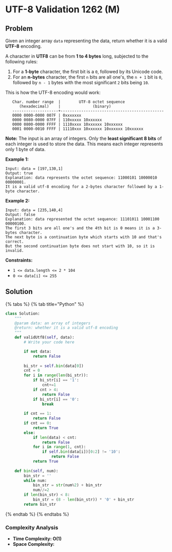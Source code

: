 # UTF-8 Validation 1262 \(M\)

## Problem

Given an integer array `data` representing the data, return whether it is a valid **UTF-8** encoding.

A character in **UTF8** can be from **1 to 4 bytes** long, subjected to the following rules:

1. For a **1-byte** character, the first bit is a `0`, followed by its Unicode code.
2. For an **n-bytes** character, the first `n` bits are all one's, the `n + 1` bit is `0`, followed by `n - 1` bytes with the most significant `2` bits being `10`.

This is how the UTF-8 encoding would work:

```text
   Char. number range  |        UTF-8 octet sequence
      (hexadecimal)    |              (binary)
   --------------------+---------------------------------------------
   0000 0000-0000 007F | 0xxxxxxx
   0000 0080-0000 07FF | 110xxxxx 10xxxxxx
   0000 0800-0000 FFFF | 1110xxxx 10xxxxxx 10xxxxxx
   0001 0000-0010 FFFF | 11110xxx 10xxxxxx 10xxxxxx 10xxxxxx
```

**Note:** The input is an array of integers. Only the **least significant 8 bits** of each integer is used to store the data. This means each integer represents only 1 byte of data.

**Example 1:**

```text
Input: data = [197,130,1]
Output: true
Explanation: data represents the octet sequence: 11000101 10000010 00000001.
It is a valid utf-8 encoding for a 2-bytes character followed by a 1-byte character.
```

**Example 2:**

```text
Input: data = [235,140,4]
Output: false
Explanation: data represented the octet sequence: 11101011 10001100 00000100.
The first 3 bits are all one's and the 4th bit is 0 means it is a 3-bytes character.
The next byte is a continuation byte which starts with 10 and that's correct.
But the second continuation byte does not start with 10, so it is invalid.
```

**Constraints:**

* `1 <= data.length <= 2 * 104`
* `0 <= data[i] <= 255`

## Solution 

{% tabs %}
{% tab title="Python" %}
```python
class Solution:
    """
    @param data: an array of integers
    @return: whether it is a valid utf-8 encoding
    """
    def validUtf8(self, data):
        # Write your code here

        if not data:
            return False
        
        bi_str = self.bin(data[0])
        cnt = 0
        for i in range(len(bi_str)):
            if bi_str[i] == '1':
                cnt+=1
            if cnt > 4:
                return False
            if bi_str[i] == '0':
                break
        
        if cnt == 1:
            return False
        if cnt == 0:
            return True
        else:
            if len(data) < cnt:
                return False
            for i in range(1, cnt):
                if self.bin(data[i])[0:2] != '10':
                    return False
            return True
    
    def bin(self, num):
        bin_str = ''
        while num:
            bin_str = str(num%2) + bin_str
            num//=2
        if len(bin_str) < 8:
            bin_str = (8 - len(bin_str)) * '0' + bin_str
        return bin_str
```
{% endtab %}
{% endtabs %}

### Complexity Analysis

* **Time Complexity: O\(1\)**
* **Space Complexity:**

